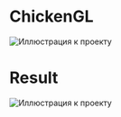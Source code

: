 # ChickenGL
![Иллюстрация к проекту](https://github.com/CryptoRamik/ChickenGL/blob/master/IMG_Cipa.jpeg)

# Result
![Иллюстрация к проекту](https://github.com/CryptoRamik/ChickenGL/blob/master/RC.jpg)

